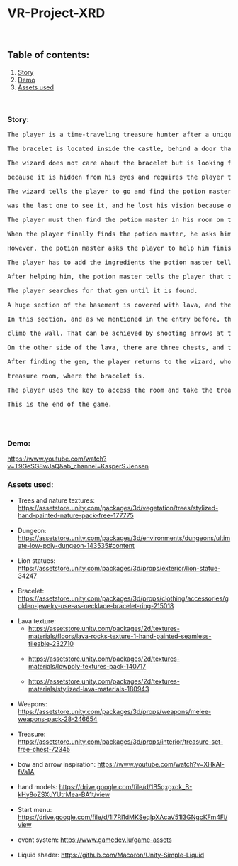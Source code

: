 # VR-Project-XRD

<br/>

## Table of contents:
1. [Story](#story)
2. [Demo](#demo)
3. [Assets used](#assets-used)

<br/>

### Story: <br/>
<pre>
The player is a time-traveling treasure hunter after a unique bracelet of great value. 
 
The bracelet is located inside the castle, behind a door that only the castle wizard has the key to.
 
The wizard does not care about the bracelet but is looking for a magical gem he lost and can't find 

because it is hidden from his eyes and requires the player to give it to him.
 
The wizard tells the player to go and find the potion master for information since the potion master 

was the last one to see it, and he lost his vision because of it. 
 
The player must then find the potion master in his room on the lower level. 
 
When the player finally finds the potion master, he asks him for information.
 
However, the potion master asks the player to help him finish his soup first.

The player has to add the ingredients the potion master tells him to add to the soup.

After helping him, the potion master tells the player that the gem is located somewhere in the castle. 
 
The player searches for that gem until it is found. 
 
A huge section of the basement is covered with lava, and the player has to find a creative way to cross it. 
 
In this section, and as we mentioned in the entry before, the player has to utilize his bow and arrows to 

climb the wall. That can be achieved by shooting arrows at the wall and using them to climb to the other side.

On the other side of the lava, there are three chests, and the gem is in one of them. 

After finding the gem, the player returns to the wizard, who manifests the key for the player in front of the

treasure room, where the bracelet is. 

The player uses the key to access the room and take the treasure. 

This is the end of the game.
 </pre>
<br/>


### Demo:
https://www.youtube.com/watch?v=T9GeSG8wJaQ&ab_channel=KasperS.Jensen

### Assets used: <br/>
* Trees and nature textures: https://assetstore.unity.com/packages/3d/vegetation/trees/stylized-hand-painted-nature-pack-free-177775 <br/> <br/>
* Dungeon: https://assetstore.unity.com/packages/3d/environments/dungeons/ultimate-low-poly-dungeon-143535#content <br/> <br/>
* Lion statues: https://assetstore.unity.com/packages/3d/props/exterior/lion-statue-34247 <br/> <br/>
* Bracelet: https://assetstore.unity.com/packages/3d/props/clothing/accessories/golden-jewelry-use-as-necklace-bracelet-ring-215018 <br/> <br/>
* Lava texture: <br/>
  * https://assetstore.unity.com/packages/2d/textures-materials/floors/lava-rocks-texture-1-hand-painted-seamless-tileable-232710 <br/> <br/>
  * https://assetstore.unity.com/packages/2d/textures-materials/lowpoly-textures-pack-140717 <br/> <br/>
  * https://assetstore.unity.com/packages/2d/textures-materials/stylized-lava-materials-180943 <br/> <br/>
* Weapons: https://assetstore.unity.com/packages/3d/props/weapons/melee-weapons-pack-28-246654 <br/> <br/>
* Treasure: https://assetstore.unity.com/packages/3d/props/interior/treasure-set-free-chest-72345 <br/> <br/>
* bow and arrow inspiration: https://www.youtube.com/watch?v=XHkAl-fVa1A <br/> <br/>
* hand models: https://drive.google.com/file/d/1B5qxgxok_B-kHy8oZSXuYUtrMea-BA1t/view <br/> <br/>
* Start menu: https://drive.google.com/file/d/1I7Rl1dMKSeqIpXAcaV51l3GNgcKFm4Fl/view <br/> <br/>
* event system: https://www.gamedev.lu/game-assets <br/> <br/>
* Liquid shader: https://github.com/Macoron/Unity-Simple-Liquid <br/>

